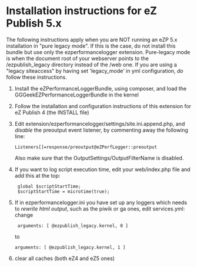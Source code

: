 Installation instructions for eZ Publish 5.x
============================================

The following instructions apply when you are NOT running an eZP 5.x installation in "pure legacy mode". If this is the
case, do not install this bundle but use only the ezperformancelogger extension.
Pure-legacy mode is when the document root of your webserver points to the /ezpublish_legacy directory instead of the /web
one.
If you are using a "legacy siteaccess" by having set 'legacy_mode' in yml configuration, *do* follow these instructions.


1. Install the eZPerformanceLoggerBundle, using composer, and load the GGGeekEZPerformanceLoggerBundle in the kernel

2. Follow the installation and configuration instructions of this extension for eZ Publish 4 (the INSTALL file)

3. Edit extension/ezperformancelogger/settings/site.ini.append.php, and *disable* the preoutput event listener, by
   commenting away the following line:

       Listeners[]=response/preoutput@eZPerfLogger::preoutput

   Also make sure that the OutputSettings/OutputFilterName is disabled.

4. If you want to log script execution time, edit your web/index.php file and add this at the top:

        global $scriptStartTime;
        $scriptStartTime = microtime(true);

5. If in ezperformancelogger.ini you have set up any loggers which needs to *rewrite html output*, such as the piwik or
   ga ones, edit services.yml: change

        arguments: [ @ezpublish_legacy.kernel, 0 ]

   to

       arguments: [ @ezpublish_legacy.kernel, 1 ]

6. clear all caches (both eZ4 and eZ5 ones)
